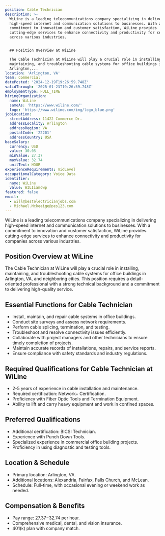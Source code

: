 ```yaml
---
position: Cable Technician
description: >-
  WiLine is a leading telecommunications company specializing in delivering
  high-speed internet and communication solutions to businesses. With a
  commitment to innovation and customer satisfaction, WiLine provides
  cutting-edge services to enhance connectivity and productivity for companies
  across various industries.


  ## Position Overview at WiLine

  The Cable Technician at WiLine will play a crucial role in installing,
  maintaining, and troubleshooting cable systems for office buildings in
  Arlington,...
location: 'Arlington, VA'
team: Commercial
datePosted: '2024-12-19T19:26:59.748Z'
validThrough: '2025-01-23T19:26:59.748Z'
employmentType: FULL_TIME
hiringOrganization:
  name: WiLine
  sameAs: 'https://www.wiline.com/'
  logo: 'https://www.wiline.com/img/logo_blue.png'
jobLocation:
  streetAddress: 11422 Commerce Dr.
  addressLocality: Arlington
  addressRegion: VA
  postalCode: '22201'
  addressCountry: USA
baseSalary:
  currency: USD
  value: 30.05
  minValue: 27.37
  maxValue: 32.74
  unitText: HOUR
experienceRequirements: midLevel
occupationalCategory: Voice Data
identifier:
  name: WiLine
  value: WILIiamcwp
featured: false
email:
  - will@bestelectricianjobs.com
  - Michael.Mckeaige@pes123.com
---
```




WiLine is a leading telecommunications company specializing in delivering high-speed internet and communication solutions to businesses. With a commitment to innovation and customer satisfaction, WiLine provides cutting-edge services to enhance connectivity and productivity for companies across various industries.

## Position Overview at WiLine
The Cable Technician at WiLine will play a crucial role in installing, maintaining, and troubleshooting cable systems for office buildings in Arlington, VA, and neighboring cities. This position requires a detail-oriented professional with a strong technical background and a commitment to delivering high-quality service.

## Essential Functions for Cable Technician
- Install, maintain, and repair cable systems in office buildings.
- Conduct site surveys and assess network requirements.
- Perform cable splicing, termination, and testing.
- Troubleshoot and resolve connectivity issues efficiently.
- Collaborate with project managers and other technicians to ensure timely completion of projects.
- Maintain accurate records of installations, repairs, and service reports.
- Ensure compliance with safety standards and industry regulations.

## Required Qualifications for Cable Technician at WiLine
- 2-5 years of experience in cable installation and maintenance.
- Required certification: Network+ Certification.
- Proficiency with Fiber Optic Tools and Termination Equipment.
- Ability to lift and carry heavy equipment and work in confined spaces.

## Preferred Qualifications
- Additional certification: BICSI Technician.
- Experience with Punch Down Tools.
- Specialized experience in commercial office building projects.
- Proficiency in using diagnostic and testing tools.

## Location & Schedule
- Primary location: Arlington, VA.
- Additional locations: Alexandria, Fairfax, Falls Church, and McLean.
- Schedule: Full-time, with occasional evening or weekend work as needed.

## Compensation & Benefits
- Pay range: $27.37-$32.74 per hour.
- Comprehensive medical, dental, and vision insurance.
- 401(k) plan with company match.
